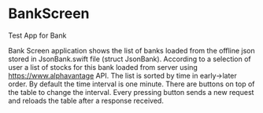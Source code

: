 # BankScreen
Test App for Bank

Bank Screen application shows the list of banks loaded from the offline json stored in JsonBank.swift file (struct JsonBank).
According to a selection of user a list of stocks for this bank loaded from server using https://www.alphavantage API.
The list is sorted by time in early->later order.
By default the time interval is one minute. There are buttons on top of the table to change the interval.
Every pressing button sends a new request and reloads the table after a response received.
